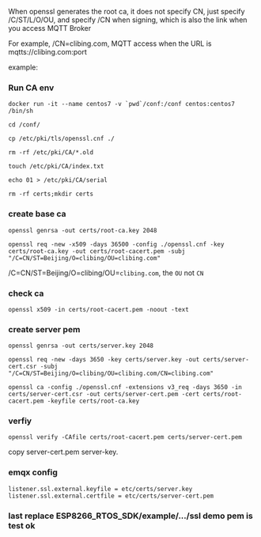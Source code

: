 When openssl generates the root ca, it does not specify CN, just specify /C/ST/L/O/OU, and specify /CN when signing, which is also the link when you access MQTT Broker

For example, /CN=clibing.com, MQTT access when the URL is mqtts://clibing.com:port

example: 

### Run CA env
```
docker run -it --name centos7 -v `pwd`/conf:/conf centos:centos7 /bin/sh

cd /conf/

cp /etc/pki/tls/openssl.cnf ./

rm -rf /etc/pki/CA/*.old

touch /etc/pki/CA/index.txt

echo 01 > /etc/pki/CA/serial

rm -rf certs;mkdir certs
```

### create base ca

```
openssl genrsa -out certs/root-ca.key 2048

openssl req -new -x509 -days 36500 -config ./openssl.cnf -key certs/root-ca.key -out certs/root-cacert.pem -subj "/C=CN/ST=Beijing/O=clibing/OU=clibing.com"

```

/C=CN/ST=Beijing/O=clibing/OU=`clibing.com`, the `OU` not `CN`

### check ca 

```
openssl x509 -in certs/root-cacert.pem -noout -text
```

### create server pem

```
openssl genrsa -out certs/server.key 2048

openssl req -new -days 3650 -key certs/server.key -out certs/server-cert.csr -subj "/C=CN/ST=Beijing/O=clibing/OU=clibing.com/CN=clibing.com"

openssl ca -config ./openssl.cnf -extensions v3_req -days 3650 -in certs/server-cert.csr -out certs/server-cert.pem -cert certs/root-cacert.pem -keyfile certs/root-ca.key
```

### verfiy

```
openssl verify -CAfile certs/root-cacert.pem certs/server-cert.pem
```

copy server-cert.pem server-key.

### emqx config 

```
listener.ssl.external.keyfile = etc/certs/server.key
listener.ssl.external.certfile = etc/certs/server-cert.pem 

```

### last replace ESP8266_RTOS_SDK/example/.../ssl demo pem is test ok